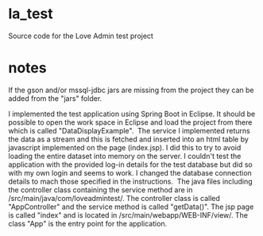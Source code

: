 # la_test
Source code for the Love Admin test project

# notes
If the gson and/or mssql-jdbc jars are missing from the project they can be added from the "jars" folder.

I implemented the test application using Spring Boot in Eclipse. It should be possible to open the work space in Eclipse and load the project from there which is called "DataDisplayExample".  The service I implemented returns the data as a stream and this is fetched and inserted into an html table by javascript implemented on the page (index.jsp). I did this to try to avoid loading the entire dataset into memory on the server. I couldn't test the application with the provided log-in details for the test database but did so with my own login and seems to work. I changed the database connection details to mach those specified in the instructions.  The java files including the controller class containing the service method are in /src/main/java/com/loveadmintest/. The controller class is called "AppController" and the service method is called "getData()". The jsp page is called "index" and is located in /src/main/webapp/WEB-INF/view/. The class "App" is the entry point for the application. 
